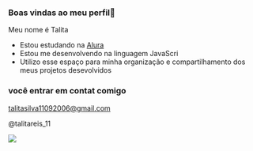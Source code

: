 ### Boas vindas ao meu perfil💙

Meu nome é Talita

- Estou estudando na [Alura](https://www.alura.com.br)
- Estou me desenvolvendo na linguagem JavaScri
- Utilizo esse espaço para minha organização e compartilhamento dos meus projetos desevolvidos

### você entrar em contat comigo 

talitasilva11092006@gmail.com

@talitareis_11

![](https://media1.tenor.com/m/aF0ipAtOk9cAAAAC/spy-x-family-anya.gif)
